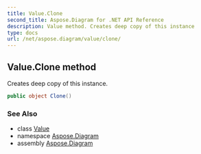 ```yaml
---
title: Value.Clone
second_title: Aspose.Diagram for .NET API Reference
description: Value method. Creates deep copy of this instance
type: docs
url: /net/aspose.diagram/value/clone/
---
```

## Value.Clone method

Creates deep copy of this instance.

```csharp
public object Clone()
```

### See Also

* class [Value](../)
* namespace [Aspose.Diagram](../../value/)
* assembly [Aspose.Diagram](../../../)


